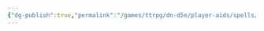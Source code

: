 ```yaml
---
{"dg-publish":true,"permalink":"/games/ttrpg/dn-d5e/player-aids/spells/level-3/food-coma/","tags":["TTRPG/DND/5e","Spell"],"noteIcon":""}
---
```


